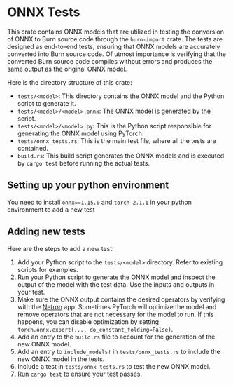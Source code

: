# ONNX Tests

This crate contains ONNX models that are utilized in testing the conversion of ONNX to Burn source
code through the `burn-import` crate. The tests are designed as end-to-end tests, ensuring that ONNX
models are accurately converted into Burn source code. Of utmost importance is verifying that the
converted Burn source code compiles without errors and produces the same output as the original ONNX
model.

Here is the directory structure of this crate:

- `tests/<model>`: This directory contains the ONNX model and the Python script to generate it.
- `tests/<model>/<model>.onnx`: The ONNX model is generated by the script.
- `tests/<model>/<model>.py`: This is the Python script responsible for generating the ONNX model
  using PyTorch.
- `tests/onnx_tests.rs`: This is the main test file, where all the tests are contained.
- `build.rs`: This build script generates the ONNX models and is executed by `cargo test` before
  running the actual tests.

## Setting up your python environment

You need to install `onnx==1.15.0` and `torch-2.1.1` in your python environment to add a new test

## Adding new tests

Here are the steps to add a new test:

1. Add your Python script to the `tests/<model>` directory. Refer to existing scripts for examples.
2. Run your Python script to generate the ONNX model and inspect the output of the model with the
   test data. Use the inputs and outputs in your test.
3. Make sure the ONNX output contains the desired operators by verifying with the
   [Netron](https://github.com/lutzroeder/netron) app. Sometimes PyTorch will optimize the model and
   remove operators that are not necessary for the model to run. If this happens, you can disable
   optimization by setting `torch.onnx.export(..., do_constant_folding=False)`.
4. Add an entry to the `build.rs` file to account for the generation of the new ONNX model.
5. Add an entry to `include_models!` in `tests/onnx_tests.rs` to include the new ONNX model in the
   tests.
6. Include a test in `tests/onnx_tests.rs` to test the new ONNX model.
7. Run `cargo test` to ensure your test passes.
